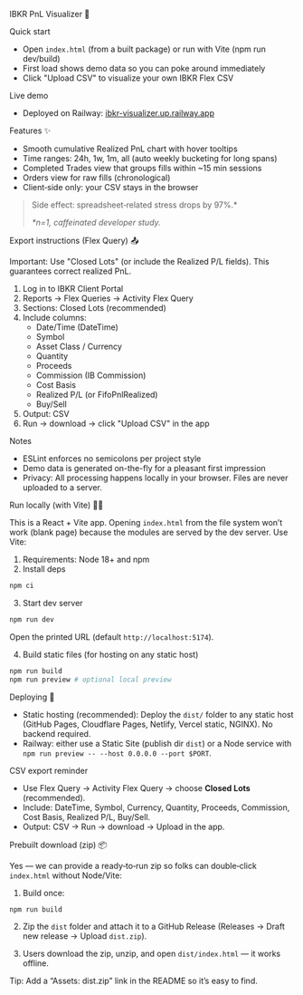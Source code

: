 IBKR PnL Visualizer 🚀

Quick start

- Open `index.html` (from a built package) or run with Vite (npm run dev/build)
- First load shows demo data so you can poke around immediately
- Click "Upload CSV" to visualize your own IBKR Flex CSV

Live demo

- Deployed on Railway: [ibkr-visualizer.up.railway.app](https://ibkr-visualizer.up.railway.app/)

Features ✨

- Smooth cumulative Realized PnL chart with hover tooltips
- Time ranges: 24h, 1w, 1m, all (auto weekly bucketing for long spans)
- Completed Trades view that groups fills within ~15 min sessions
- Orders view for raw fills (chronological)
- Client‑side only: your CSV stays in the browser

> Side effect: spreadsheet‑related stress drops by 97%.*
>
> _*n=1, caffeinated developer study._

Export instructions (Flex Query) 📤

Important: Use "Closed Lots" (or include the Realized P/L fields). This guarantees correct realized PnL.

1) Log in to IBKR Client Portal
2) Reports → Flex Queries → Activity Flex Query
3) Sections: Closed Lots (recommended)
4) Include columns:
   - Date/Time (DateTime)
   - Symbol
   - Asset Class / Currency
   - Quantity
   - Proceeds
   - Commission (IB Commission)
   - Cost Basis
   - Realized P/L (or FifoPnlRealized)
   - Buy/Sell
5) Output: CSV
6) Run → download → click "Upload CSV" in the app

Notes

- ESLint enforces no semicolons per project style
- Demo data is generated on-the-fly for a pleasant first impression
- Privacy: All processing happens locally in your browser. Files are never uploaded to a server.

Run locally (with Vite) 🧑‍💻

This is a React + Vite app. Opening `index.html` from the file system won’t work (blank page) because the modules are served by the dev server. Use Vite:

1) Requirements: Node 18+ and npm
2) Install deps

```bash
npm ci
```

3) Start dev server

```bash
npm run dev
```

Open the printed URL (default `http://localhost:5174`).

4) Build static files (for hosting on any static host)

```bash
npm run build
npm run preview # optional local preview
```

Deploying 🚢

- Static hosting (recommended): Deploy the `dist/` folder to any static host (GitHub Pages, Cloudflare Pages, Netlify, Vercel static, NGINX). No backend required.
- Railway: either use a Static Site (publish dir `dist`) or a Node service with `npm run preview -- --host 0.0.0.0 --port $PORT`.

CSV export reminder

- Use Flex Query → Activity Flex Query → choose **Closed Lots** (recommended).
- Include: DateTime, Symbol, Currency, Quantity, Proceeds, Commission, Cost Basis, Realized P/L, Buy/Sell.
- Output: CSV → Run → download → Upload in the app.

Prebuilt download (zip) 📦

Yes — we can provide a ready‑to‑run zip so folks can double‑click `index.html` without Node/Vite:

1) Build once:

```bash
npm run build
```

2) Zip the `dist` folder and attach it to a GitHub Release (Releases → Draft new release → Upload `dist.zip`).

3) Users download the zip, unzip, and open `dist/index.html` — it works offline.

Tip: Add a “Assets: dist.zip” link in the README so it’s easy to find.


